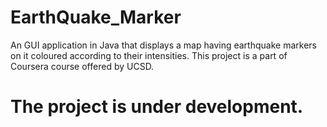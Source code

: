 # EarthQuake_Marker
An GUI application in Java that displays a map having earthquake markers on it coloured according to their intensities.
This project is a part of Coursera course offered by UCSD.

# The project is under development.
